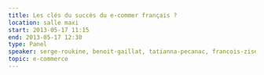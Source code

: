 ```yaml
---
title: Les clés du succès du e-commer français ?
location: salle maxi
start: 2013-05-17 11:15
end: 2013-05-17 12:30
type: Panel
speaker: serge-roukine, benoit-gaillat, tatianna-pecanac, francois-ziserman
topic: e-commerce
---
```


